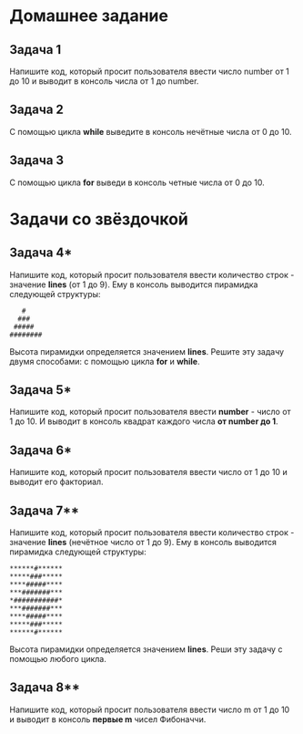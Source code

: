 # Домашнее задание

## Задача 1

Напишите код, который просит пользователя ввести число number от 1 до 10 и выводит в консоль числа от 1 до number.

  
## Задача 2

С помощью цикла **while** выведите в консоль нечётные числа от 0 до 10.

  
## Задача 3

С помощью цикла **for** выведи в консоль четные числа от 0 до 10.


# Задачи со звёздочкой
## Задача 4*

Напишите код, который просит пользователя ввести количество строк - значение **lines** (от 1 до 9). Ему в консоль выводится пирамидка следующей структуры:
```
   #
  ###
 #####
########
```
Высота пирамидки определяется значением **lines**. Решите эту задачу двумя способами: с помощью цикла **for** и **while**.


## Задача 5*

Напишите код, который просит пользователя ввести **number** - число от 1 до 10. И выводит в консоль квадрат каждого числа **от number до 1**.


## Задача 6*

Напишите код, который просит пользователя ввести число от 1 до 10 и выводит его факториал.


## Задача 7**

Напишите код, который просит пользователя ввести количество строк - значение **lines** (нечётное число от 1 до 9). Ему в консоль выводится пирамидка следующей структуры:
```
******#******
*****###*****
****#####****
***#######***
*###########*
***#######***
****#####****
*****###*****
******#******
```
Высота пирамидки определяется значением **lines**. Реши эту задачу с помощью любого цикла.


## Задача 8**

Напишите код, который просит пользователя ввести число m от 1 до 10 и выводит в консоль **первые m** чисел Фибоначчи.